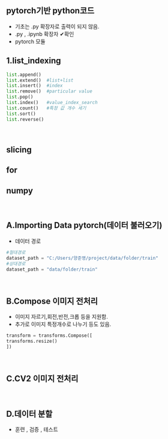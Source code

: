 ## pytorch기반 python코드
  * 기초는 .py 확장자로 출력이 되지 않음.
  * .py , .ipynb 확장자 ✔확인
  * pytorch 모듈
    <br>
    
## 1.list_indexing
  ``` python
  list.append()
  list.extend()  #list+list
  list.insert()  #index
  list.remove()  #particular value
  list.pop()     
  list.index()   #value_index_search
  list.count()   #특정 값 개수 세기
  list.sort()
  list.reverse()
  ```
<br>

## slicing
## for
## numpy
<br>

## A.Importing Data pytorch(데이터 불러오기)
 * 데이터 경로
 ```python
 #절대경로
 dataset_path = "C:/Users/양준영/project/data/folder/train"
 #상대경로
 dataset_path = "data/folder/train"
 ```
<br>

## B.Compose 이미지 전처리
 * 이미지 자르기,회전,반전,크롭 등을 지원함.
 * 추가로 이미지 특정개수로 나누기 등도 있음.
```python
transform = transforms.Compose([
transforms.resize()
])
```
<br>

## C.CV2 이미지 전처리
<br>

## D.데이터 분할
 * 훈련 , 검증 , 테스트
